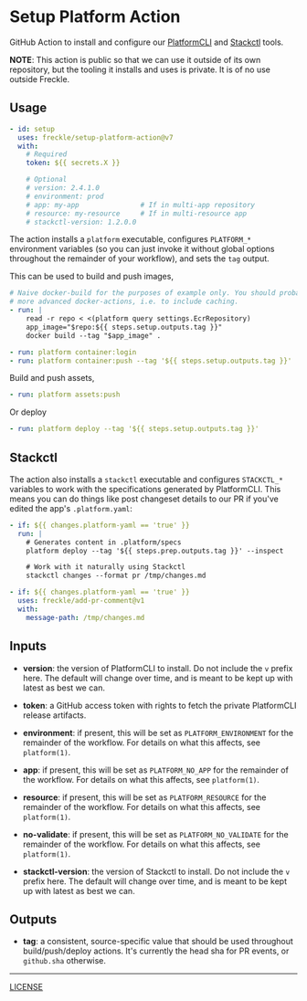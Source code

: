 # Setup Platform Action

GitHub Action to install and configure our [PlatformCLI][platform] and
[Stackctl][] tools.

[platform]: https://github.com/freckle/platform
[stackctl]: https://github.com/freckle/stackctl

**NOTE**: This action is public so that we can use it outside of its own
repository, but the tooling it installs and uses is private. It is of no use
outside Freckle.

## Usage

```yaml
- id: setup
  uses: freckle/setup-platform-action@v7
  with:
    # Required
    token: ${{ secrets.X }}

    # Optional
    # version: 2.4.1.0
    # environment: prod
    # app: my-app               # If in multi-app repository
    # resource: my-resource     # If in multi-resource app
    # stackctl-version: 1.2.0.0
```

The action installs a `platform` executable, configures `PLATFORM_*` environment
variables (so you can just invoke it without global options throughout the
remainder of your workflow), and sets the `tag` output.

This can be used to build and push images,

```yaml
# Naive docker-build for the purposes of example only. You should probably use
# more advanced docker-actions, i.e. to include caching.
- run: |
    read -r repo < <(platform query settings.EcrRepository)
    app_image="$repo:${{ steps.setup.outputs.tag }}"
    docker build --tag "$app_image" .

- run: platform container:login
- run: platform container:push --tag '${{ steps.setup.outputs.tag }}'
```

Build and push assets,

```yaml
- run: platform assets:push
```

Or deploy

```yaml
- run: platform deploy --tag '${{ steps.setup.outputs.tag }}'
```

## Stackctl

The action also installs a `stackctl` executable and configures `STACKCTL_*`
variables to work with the specifications generated by PlatformCLI. This means
you can do things like post changeset details to our PR if you've edited the
app's `.platform.yaml`:

```yaml
- if: ${{ changes.platform-yaml == 'true' }}
  run: |
    # Generates content in .platform/specs
    platform deploy --tag '${{ steps.prep.outputs.tag }}' --inspect

    # Work with it naturally using Stackctl
    stackctl changes --format pr /tmp/changes.md

- if: ${{ changes.platform-yaml == 'true' }}
  uses: freckle/add-pr-comment@v1
  with:
    message-path: /tmp/changes.md
```

## Inputs

- **version**: the version of PlatformCLI to install. Do not include the `v`
  prefix here. The default will change over time, and is meant to be kept up
  with latest as best we can.

- **token**: a GitHub access token with rights to fetch the private PlatformCLI
  release artifacts.

- **environment**: if present, this will be set as `PLATFORM_ENVIRONMENT` for
  the remainder of the workflow. For details on what this affects, see
  `platform(1)`.

- **app**: if present, this will be set as `PLATFORM_NO_APP` for the remainder
  of the workflow. For details on what this affects, see `platform(1)`.

- **resource**: if present, this will be set as `PLATFORM_RESOURCE` for the
  remainder of the workflow. For details on what this affects, see
  `platform(1)`.

- **no-validate**: if present, this will be set as `PLATFORM_NO_VALIDATE` for
  the remainder of the workflow. For details on what this affects, see
  `platform(1)`.

- **stackctl-version**: the version of Stackctl to install. Do not include the
  `v` prefix here. The default will change over time, and is meant to be kept up
  with latest as best we can.

## Outputs

- **tag**: a consistent, source-specific value that should be used throughout
  build/push/deploy actions. It's currently the head sha for PR events, or
  `github.sha` otherwise.

---

[LICENSE](./LICENSE)
